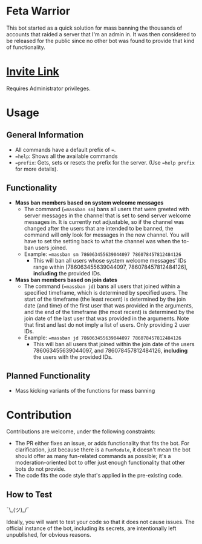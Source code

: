 # Feta Warrior

This bot started as a quick solution for mass banning the thousands of accounts that raided a server that I'm an admin in. It was then considered to be released for the public since no other bot was found to provide that kind of functionality.

# [Invite Link](https://discord.com/api/oauth2/authorize?client_id=786220671331074109&permissions=8&scope=bot)

Requires Administrator privileges.

# Usage
## General Information

- All commands have a default prefix of `=`.
- `=help`: Shows all the available commands
- `=prefix`: Gets, sets or resets the prefix for the server. (Use `=help prefix` for more details).

## Functionality

- **Mass ban members based on system welcome messages**
  - The command (`=massban sm`) bans all users that were greeted with server messages in the channel that is set to send server welcome messages in. It is currently not adjustable, so if the channel was changed after the users that are intended to be banned, the command will only look for messages in the new channel. You will have to set the setting back to what the channel was when the to-ban users joined.
  - Example: `=massban sm 786063455639044097 786078457812484126`
    - This will ban all users whose system welcome messages' IDs range within [786063455639044097, 786078457812484126], **including** the provided IDs.
- **Mass ban members based on join dates**
  - The command (`=massban jd`) bans all users that joined within a specified timeframe, which is determined by specified users. The start of the timeframe (the least recent) is determined by the join date (and time) of the first user that was provided in the arguments, and the end of the timeframe (the most recent) is determined by the join date of the last user that was provided in the arguments. Note that first and last do not imply a list of users. Only providing 2 user IDs.
  - Example: `=massban jd 786063455639044097 786078457812484126`
    - This will ban all users that joined within the join date of the users 786063455639044097, and 786078457812484126, **including** the users with the provided IDs.
  
## Planned Functionality

- Mass kicking variants of the functions for mass banning

# Contribution

Contributions are welcome, under the following constraints:

- The PR either fixes an issue, or adds functionality that fits the bot. For clarification, just because there is a `FunModule`, it doesn't mean the bot should offer as many fun-related commands as possible; it's a moderation-oriented bot to offer just enough functionality that other bots do not provide.
- The code fits the code style that's applied in the pre-existing code.

## How to Test

¯\\\_(ツ)\_/¯

Ideally, you will want to test your code so that it does not cause issues. The official instance of the bot, including its secrets, are intentionally left unpublished, for obvious reasons.
